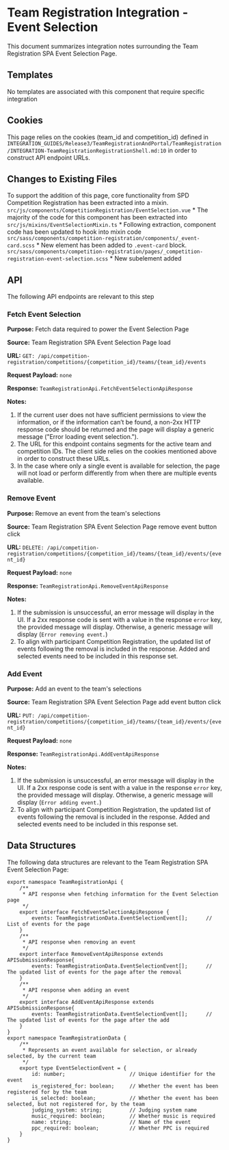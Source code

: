 # Team Registration Integration - Event Selection
This document summarizes integration notes surrounding the Team Registration SPA Event Selection Page.

## Templates
No templates are associated with this component that require specific integration

## Cookies
This page relies on the cookies (team_id and competition_id) defined in `INTEGRATION_GUIDES/Release3/TeamRegistrationAndPortal/TeamRegistration/INTEGRATION-TeamRegistrationRegistrationShell.md:10` in
order to construct API endpoint URLs.

## Changes to Existing Files
To support the addition of this page, core functionality from SPD Competition Registration has been extracted into a mixin.
`src/js/components/CompetitionRegistration/EventSelection.vue`
    * The majority of the code for this component has been extracted into `src/js/mixins/EventSelectionMixin.ts`
    * Following extraction, component code has been updated to hook into mixin code
`src/sass/components/competition-registration/components/_event-card.scss`
    * New element has been added to `.event-card` block.
`src/sass/components/competition-registration/pages/_competition-registration-event-selection.scss`
    * New subelement added

## API
The following API endpoints are relevant to this step

### Fetch Event Selection

**Purpose:** Fetch data required to power the Event Selection Page

**Source:** Team Registration SPA Event Selection Page load

**URL:** `GET: /api/competition-registration/competitions/{competition_id}/teams/{team_id}/events`

**Request Payload:** `none`

**Response:** `TeamRegistrationApi.FetchEventSelectionApiResponse`

**Notes:**
1. If the current user does not have sufficient permissions to view the information, or if the information can’t be found, a non-2xx HTTP response code should be returned and the page will display a generic message ("Error loading event selection.").
1. The URL for this endpoint contains segments for the active team and competition IDs.  The client side relies on the cookies
mentioned above in order to construct these URLs.
1. In the case where only a single event is available for selection, the page will not load or perform differently from when there are multiple events available.

### Remove Event

**Purpose:** Remove an event from the team's selections

**Source:** Team Registration SPA Event Selection Page remove event button click

**URL:** `DELETE: /api/competition-registration/competitions/{competition_id}/teams/{team_id}/events/{event_id}`

**Request Payload:** `none`

**Response:** `TeamRegistrationApi.RemoveEventApiResponse`

**Notes:**
1. If the submission is unsuccessful, an error message will display in the UI. If a 2xx response code is sent with a value in the response `error` key, the provided message will display.
   Otherwise, a generic message will display (`Error removing event.`)
2. To align with participant Competition Registration, the updated list of events following the removal is included in the response.  Added and selected events need to be included in this response set.

### Add Event

**Purpose:** Add an event to the team's selections

**Source:** Team Registration SPA Event Selection Page add event button click

**URL:** `PUT: /api/competition-registration/competitions/{competition_id}/teams/{team_id}/events/{event_id}`

**Request Payload:** `none`

**Response:** `TeamRegistrationApi.AddEventApiResponse`

**Notes:**
1. If the submission is unsuccessful, an error message will display in the UI. If a 2xx response code is sent with a value in the response `error` key, the provided message will display.
   Otherwise, a generic message will display (`Error adding event.`)
2. To align with participant Competition Registration, the updated list of events following the removal is included in the response.  Added and selected events need to be included in this response set.



## Data Structures
The following data structures are relevant to the Team Registration SPA Event Selection Page:

```
export namespace TeamRegistrationApi {
    /**
     * API response when fetching information for the Event Selection page
     */
    export interface FetchEventSelectionApiResponse {
        events: TeamRegistrationData.EventSelectionEvent[];      // List of events for the page
    }
    /**
     * API response when removing an event
     */
    export interface RemoveEventApiResponse extends APISubmissionResponse{
        events: TeamRegistrationData.EventSelectionEvent[];      // The updated list of events for the page after the removal
    }
    /**
     * API response when adding an event
     */
    export interface AddEventApiResponse extends APISubmissionResponse{
        events: TeamRegistrationData.EventSelectionEvent[];      // The updated list of events for the page after the add
    }
}
export namespace TeamRegistrationData {
    /**
     * Represents an event available for selection, or already selected, by the current team
     */
    export type EventSelectionEvent = {
        id: number;                     // Unique identifier for the event
        is_registered_for: boolean;     // Whether the event has been registered for by the team
        is_selected: boolean;           // Whether the event has been selected, but not registered for, by the team
        judging_system: string;         // Judging system name
        music_required: boolean;        // Whether music is required
        name: string;                   // Name of the event
        ppc_required: boolean;          // Whether PPC is required
    }
}
```